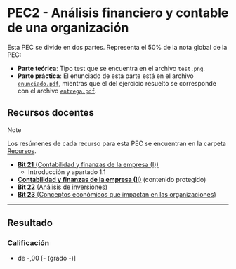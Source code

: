 # PEC2 - Análisis financiero y contable de una organización

Esta PEC se divide en dos partes. Representa el 50% de la nota global de la PEC:
- **Parte teórica**: Tipo test que se encuentra en el archivo `test.png`.
- **Parte práctica**: El enunciado de esta parte está en el archivo [`enunciado.pdf`](enunciado.pdf), mientras que el del ejercicio resuelto se corresponde con el archivo [`entrega.pdf`](entrega.pdf).

## Recursos docentes

>[!NOTE]
>Los resúmenes de cada recurso para esta PEC se encuentran en la carpeta [Recursos](Recursos/).

- [**Bit 21** (Contabilidad y finanzas de la empresa (I))](http://cvapp.uoc.edu/autors/MostraPDFMaterialAction.do?id=263179&hash=1a0968aafeee5f7362c6a75eff9e5f2d44dad0c2f5ebe3e293116b24e5762337)
	- Introducción y apartado 1.1
- [**Contabilidad y finanzas de la empresa (II)**](https://protected-content.ftp.uoc.edu/biblioteca/prestatgeries/05556_75556/90521.pdf) (contenido protegido)
- [**Bit 22** (Análisis de inversiones)](http://cvapp.uoc.edu/autors/MostraPDFMaterialAction.do?id=263181&hash=4c5f222055ec6ceb4523f0adfd2afc2cba2d41ca2646c41001d81e2e49cbe412)
- [**Bit 23** (Conceptos económicos que impactan en las organizaciones)](http://cvapp.uoc.edu/autors/MostraPDFMaterialAction.do?id=151500&hash=3fd646fe78d6cf5866ce7b47c92856d23aa9806cbf020d714dbc127b18408898)

---

## Resultado

### Calificación

- de -,00 [- (grado -)]